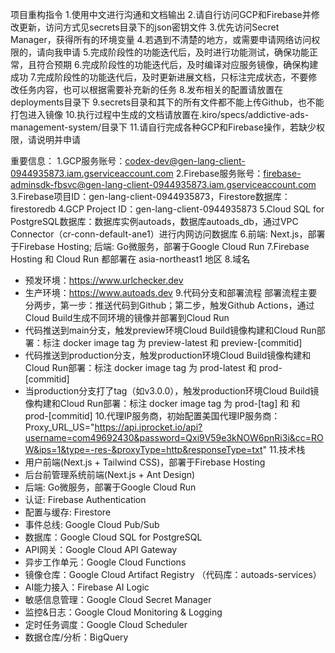 项目重构指令
1.使用中文进行沟通和文档输出
2.请自行访问GCP和Firebase并修改更新，访问方式见secrets目录下的json密钥文件
3.优先访问Secret Manager，获得所有的环境变量
4.若遇到不清楚的地方，或需要申请网络访问权限的，请向我申请
5.完成阶段性的功能迭代后，及时进行功能测试，确保功能正常，且符合预期
6.完成阶段性的功能迭代后，及时编译对应服务镜像，确保构建成功
7.完成阶段性的功能迭代后，及时更新进展文档，只标注完成状态，不要修改任务内容，也可以根据需要补充新的任务
8.发布相关的配置请放置在deployments目录下
9.secrets目录和其下的所有文件都不能上传Github，也不能打包进入镜像
10.执行过程中生成的文档请放置在.kiro/specs/addictive-ads-management-system/目录下
11.请自行完成各种GCP和Firebase操作，若缺少权限，请说明并申请

重要信息：
1.GCP服务账号：codex-dev@gen-lang-client-0944935873.iam.gserviceaccount.com
2.Firebase服务账号：firebase-adminsdk-fbsvc@gen-lang-client-0944935873.iam.gserviceaccount.com
3.Firebase项目ID：gen-lang-client-0944935873，Firestore数据库：firestoredb
4.GCP Project ID：gen-lang-client-0944935873
5.Cloud SQL for PostgreSQL数据库：数据库实例autoads，数据库autoads_db，通过VPC Connector（cr-conn-default-ane1）进行内网访问数据库
6.前端: Next.js，部署于Firebase Hosting; 后端: Go微服务，部署于Google Cloud Run
7.Firebase Hosting 和 Cloud Run 都部署在 asia-northeast1 地区
8.域名
- 预发环境：https://www.urlchecker.dev
- 生产环境：https://www.autoads.dev
9.代码分支和部署流程
部署流程主要分两步，第一步：推送代码到Github；第二步，触发Github Actions，通过Cloud Build生成不同环境的镜像并部署到Cloud Run
- 代码推送到main分支，触发preview环境Cloud Build镜像构建和Cloud Run部署：标注 docker image tag 为 preview-latest 和 preview-[commitid]
- 代码推送到production分支，触发production环境Cloud Build镜像构建和Cloud Run部署：标注 docker image tag 为 prod-latest 和 prod-[commitid]
- 当production分支打了tag（如v3.0.0），触发production环境Cloud Build镜像构建和Cloud Run部署：标注 docker image tag 为 prod-[tag] 和 和 prod-[commitid]
10.代理IP服务商，初始配置美国代理IP服务商：Proxy_URL_US="https://api.iprocket.io/api?username=com49692430&password=Qxi9V59e3kNOW6pnRi3i&cc=ROW&ips=1&type=-res-&proxyType=http&responseType=txt"
11.技术栈
- 用户前端(Next.js + Tailwind CSS)，部署于Firebase Hosting
- 后台前管理系统前端(Next.js + Ant Design)
- 后端: Go微服务，部署于Google Cloud Run
- 认证: Firebase Authentication
- 配置与缓存: Firestore
- 事件总线: Google Cloud Pub/Sub
- 数据库：Google Cloud SQL for PostgreSQL
- API网关：Google Cloud API Gateway
- 异步工作单元：Google Cloud Functions
- 镜像仓库：Google Cloud Artifact Registry （代码库：autoads-services）
- AI能力接入：Firebase AI Logic
- 敏感信息管理：Google Cloud Secret Manager
- 监控&日志：Google Cloud Monitoring & Logging
- 定时任务调度：Google Cloud Scheduler
- 数据仓库/分析：BigQuery